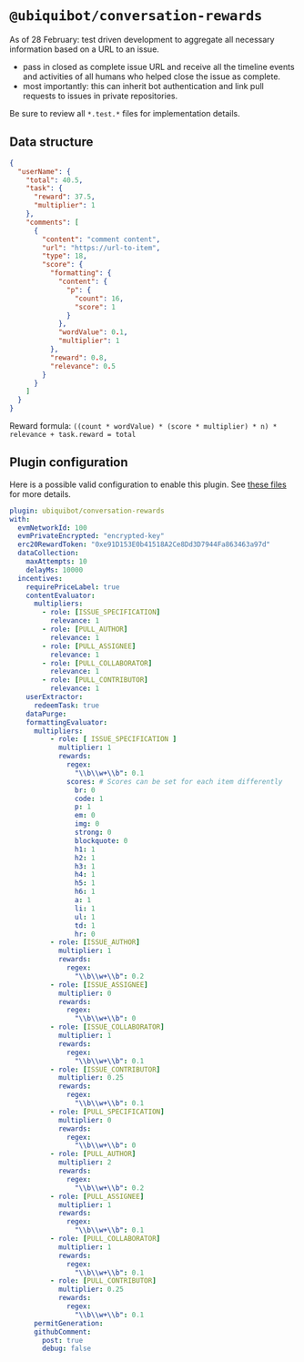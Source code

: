 # `@ubiquibot/conversation-rewards`

As of 28 February: test driven development to aggregate all necessary information based on a URL to an issue.

- pass in closed as complete issue URL and receive all the timeline events and activities of all humans who helped close the issue as complete.
- most importantly: this can inherit bot authentication and link pull requests to issues in private repositories.

Be sure to review all `*.test.*` files for implementation details.

## Data structure

```json
{
  "userName": {
    "total": 40.5,
    "task": {
      "reward": 37.5,
      "multiplier": 1
    },
    "comments": [
      {
        "content": "comment content",
        "url": "https://url-to-item",
        "type": 18,
        "score": {
          "formatting": {
            "content": {
              "p": {
                "count": 16,
                "score": 1
              }
            },
            "wordValue": 0.1,
            "multiplier": 1
          },
          "reward": 0.8,
          "relevance": 0.5
        }
      }
    ]
  }
}
```

Reward formula: `((count * wordValue) * (score * multiplier) * n) * relevance + task.reward = total`

## Plugin configuration

Here is a possible valid configuration to enable this plugin. See [these files](./src/configuration/) for more details.

```yaml
plugin: ubiquibot/conversation-rewards
with:
  evmNetworkId: 100
  evmPrivateEncrypted: "encrypted-key"
  erc20RewardToken: "0xe91D153E0b41518A2Ce8Dd3D7944Fa863463a97d"
  dataCollection:
    maxAttempts: 10
    delayMs: 10000
  incentives:
    requirePriceLabel: true
    contentEvaluator:
      multipliers:
        - role: [ISSUE_SPECIFICATION]
          relevance: 1
        - role: [PULL_AUTHOR]
          relevance: 1
        - role: [PULL_ASSIGNEE]
          relevance: 1
        - role: [PULL_COLLABORATOR]
          relevance: 1
        - role: [PULL_CONTRIBUTOR]
          relevance: 1
    userExtractor:
      redeemTask: true
    dataPurge:
    formattingEvaluator:
      multipliers:
          - role: [ ISSUE_SPECIFICATION ]
            multiplier: 1
            rewards:
              regex:
                "\\b\\w+\\b": 0.1
              scores: # Scores can be set for each item differently
                br: 0
                code: 1
                p: 1
                em: 0
                img: 0
                strong: 0
                blockquote: 0
                h1: 1
                h2: 1
                h3: 1
                h4: 1
                h5: 1
                h6: 1
                a: 1
                li: 1
                ul: 1
                td: 1
                hr: 0
          - role: [ISSUE_AUTHOR]
            multiplier: 1
            rewards:
              regex:
                "\\b\\w+\\b": 0.2
          - role: [ISSUE_ASSIGNEE]
            multiplier: 0
            rewards:
              regex:
                "\\b\\w+\\b": 0
          - role: [ISSUE_COLLABORATOR]
            multiplier: 1
            rewards:
              regex:
                "\\b\\w+\\b": 0.1
          - role: [ISSUE_CONTRIBUTOR]
            multiplier: 0.25
            rewards:
              regex:
                "\\b\\w+\\b": 0.1
          - role: [PULL_SPECIFICATION]
            multiplier: 0
            rewards:
              regex:
                "\\b\\w+\\b": 0
          - role: [PULL_AUTHOR]
            multiplier: 2
            rewards:
              regex:
                "\\b\\w+\\b": 0.2
          - role: [PULL_ASSIGNEE]
            multiplier: 1
            rewards:
              regex:
                "\\b\\w+\\b": 0.1
          - role: [PULL_COLLABORATOR]
            multiplier: 1
            rewards:
              regex:
                "\\b\\w+\\b": 0.1
          - role: [PULL_CONTRIBUTOR]
            multiplier: 0.25
            rewards:
              regex:
                "\\b\\w+\\b": 0.1
      permitGeneration:
      githubComment:
        post: true
        debug: false
```
